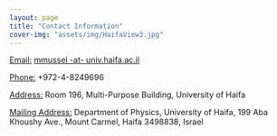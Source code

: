 ```yaml
---
layout: page
title: "Contact Information"
cover-img: "assets/img/HaifaView3.jpg"
---
```


<ins>Email:</ins> [mmussel -at- univ.haifa.ac.il](mailto:mmussel@univ.haifa.ac.il)

<ins>Phone:</ins> +972-4-8249696

<ins>Address:</ins>
Room 196,
Multi-Purpose Building,
University of Haifa

<ins>Mailing Address:</ins>
Department of Physics,
University of Haifa,
199 Aba Khoushy Ave.,
Mount Carmel, Haifa 3498838, Israel

